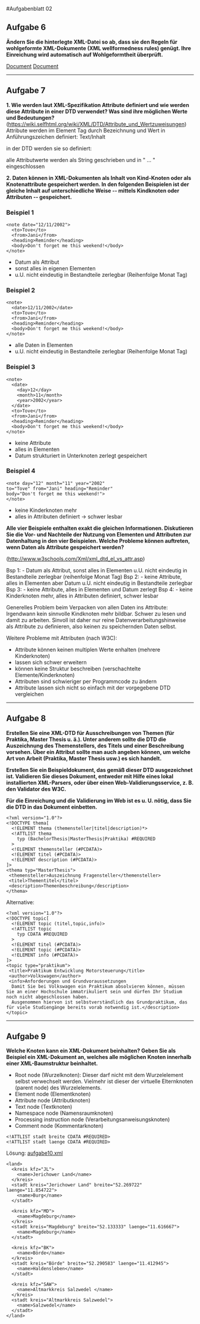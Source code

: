 #Aufgabenblatt 02
## Aufgabe 6
**Ändern Sie die hinterlegte XML-Datei so ab, dass sie den Regeln für wohlgeformte XML-Dokumente (XML wellformedness rules) genügt.
Ihre Einreichung wird automatisch auf Wohlgeformtheit überprüft.**

[Document](notwellformed.xml)
[Document](notwellformed2.xml)

---

## Aufgabe 7
 **1. Wie werden laut XML-Spezifikation Attribute definiert und wie werden diese Attribute in einer DTD verwendet? Was sind ihre möglichen Werte und Bedeutungen?**
 (https://wiki.selfhtml.org/wiki/XML/DTD/Attribute_und_Wertzuweisungen)
 Attribute werden im Element Tag durch Bezeichnung und Wert in Anführungszeichen definiert:
   <element attributname="attributwert">Text/Inhalt</element>

in der DTD werden sie so definiert:
  <!ELEMENT Elementname (Inhalt)>
  <!ATTLIST Elementname
     Attributname_1 Inhalt [#REQUIRED|#IMPLIED|#FIXED "Wert"|Defaultwert]
     Attributname_n Inhalt [#REQUIRED|#IMPLIED|#FIXED "Wert"|Defaultwert]
  >




 alle Attributwerte werden als String geschrieben und in
" ... " eingeschlossen

 **2. Daten können in XML-Dokumenten als Inhalt von Kind-Knoten oder als Knotenattribute gespeichert werden. In den folgenden Beispielen ist der gleiche Inhalt auf unterschiedliche Weise -- mittels Kindknoten oder Attributen -- gespeichert.**

### Beispiel 1

    <note date="12/11/2002">
      <to>Tove</to>
      <from>Jani</from>
      <heading>Reminder</heading>
      <body>Don't forget me this weekend!</body>
    </note>


 * Datum als Attribut
 * sonst alles in eigenen Elementen
 * u.U. nicht eindeutig in Bestandteile zerlegbar (Reihenfolge Monat Tag)

### Beispiel 2
    <note>
      <date>12/11/2002</date>
      <to>Tove</to>
      <from>Jani</from>
      <heading>Reminder</heading>
      <body>Don't forget me this weekend!</body>
    </note>

 * alle Daten in Elementen
 * u.U. nicht eindeutig in Bestandteile zerlegbar (Reihenfolge Monat Tag)

### Beispiel 3
    <note>
      <date>
        <day>12</day>
        <month>11</month>
        <year>2002</year>
      </date>
      <to>Tove</to>
      <from>Jani</from>
      <heading>Reminder</heading>
      <body>Don't forget me this weekend!</body>
    </note>

 * keine Attribute
 * alles in Elementen
 * Datum strukturiert in Unterknoten zerlegt gespeichert

### Beispiel 4
    <note day="12" month="11" year="2002"
    to="Tove" from="Jani" heading="Reminder"
    body="Don't forget me this weekend!">
    </note>
 * keine Kinderknoten mehr
 * alles in Attributen definiert -> schwer lesbar

**Alle vier Beispiele enthalten exakt die gleichen Informationen. Diskutieren Sie die Vor- und Nachteile der Nutzung von Elementen und Attributen zur Datenhaltung in den vier Beispielen. Welche Probleme können auftreten, wenn Daten als Attribute gespeichert werden?**

(http://www.w3schools.com/Xml/xml_dtd_el_vs_attr.asp)

Bsp 1: - Datum als Attribut, sonst alles in Elementen u.U. nicht eindeutig in Bestandteile zerlegbar (reihenfolge Monat Tag)
Bsp 2: - keine Attribute, alles in Elementen aber Datum u.U. nicht eindeutig in Bestandteile zerlegbar
Bsp 3: - keine Attribute, alles in Elementen und Datum zerlegt
Bsp 4: - keine Kinderknoten mehr, alles in Attributen definiert, schwer lesbar

Generelles Problem beim Verpacken von allen Daten ins Attribute:
Irgendwann kein sinnvolle Kindknoten mehr bildbar. Schwer zu lesen und damit zu arbeiten. Sinvoll ist daher nur reine Datenverarbeitungshinweise als Attribute zu definieren, also keinen zu speichernden Daten selbst.

Weitere Probleme mit Attributen (nach W3C):
 * Attribute können keinen multiplen Werte enhalten (mehrere Kinderknoten)
 * lassen sich schwer erweitern
 * können keine Struktur beschreiben (verschachtelte Elemente/Kinderknoten)
 * Attributen sind schwieriger per Programmcode zu ändern
 * Attribute lassen sich nicht so einfach mit der vorgegebene DTD vergleichen

---

## Aufgabe 8
**Erstellen Sie eine XML-DTD für Ausschreibungen von Themen (für Praktika, Master Thesis u. ä.). Unter anderem sollte die DTD die Auszeichnung des Themenstellers, des Titels und einer Beschreibung vorsehen. Über ein Attribut sollte man auch angeben können, um welche Art von Arbeit (Praktika, Master Thesis usw.) es sich handelt.**

**Erstellen Sie ein Beispieldokument, das gemäß dieser DTD ausgezeichnet ist. Validieren Sie dieses Dokument, entweder mit Hilfe eines lokal installierten XML-Parsers, oder über einen Web-Validierungsservice, z. B. den Validator des W3C.**


**Für die Einreichung und die Validierung im Web ist es u. U. nötig, dass Sie die DTD in das Dokument einbetten.**

    <?xml version="1.0"?>
    <!DOCTYPE thema[
      <!ELEMENT thema (themensteller|titel|description)*>
      <!ATTLIST thema
        typ (BachelorThesis|MasterThesis|Praktika) #REQUIRED
      >    
      <!ELEMENT themensteller (#PCDATA)>
      <!ELEMENT titel (#PCDATA)>
      <!ELEMENT description (#PCDATA)>
    ]>
    <thema typ="MasterThesis">
     <themensteller>Auszeichnung Fragensteller</themensteller>
     <titel>Thementitel</titel>
     <description>Themenbeschreibung</description>
    </thema>

Alternative:

    <?xml version="1.0"?>
    <!DOCTYPE topic[
      <!ELEMENT topic (titel,topic,info)>
      <!ATTLIST topic
        typ CDATA #REQUIRED
      >    
      <!ELEMENT titel (#PCDATA)>
      <!ELEMENT topic (#PCDATA)>
      <!ELEMENT info (#PCDATA)>
    ]>
    <topic type="praktikum">
     <title>Praktikum Entwicklung Motorsteuerung</title>
     <author>Volkswagen</author>
     <info>Anforderungen und Grundvoraussetzungen
      Damit Sie bei Volkswagen ein Praktikum absolvieren können, müssen Sie an einer Hochschule immatrikuliert sein und dürfen Ihr Studium noch nicht abgeschlossen haben.
      Ausgenommen hiervon ist selbstverständlich das Grundpraktikum, das für viele Studiengänge bereits vorab notwendig ist.</description>
    </topic>

---

## Aufgabe 9
**Welche Knoten kann ein XML-Dokument beinhalten? Geben Sie als Beispiel ein XML-Dokument an, welches alle möglichen Knoten innerhalb einer XML-Baumstruktur beinhaltet.**

* Root node (Wurzelknoten): Dieser darf nicht mit dem Wurzelelement selbst verwechselt werden. Vielmehr ist dieser der virtuelle Elternknoten (parent node) des Wurzelelements.
* Element node (Elementknoten)
* Attribute node (Attributknoten)
* Text node (Textknoten)
* Namespace node (Namensraumknoten)
* Processing instruction node (Verarbeitungsanweisungsknoten)
* Comment node (Kommentarknoten)


<!-- Wurzelknoten: Virtueller Elternknoten des Wurzelelements root -- >
<root>
  <element attribut="Das Attribut">Textknoten</element>
  <element attribut="Anderes Attribut">weiterer Textknoten</element>
</root>

      <?xml version="1.0" encoding="UTF-8"?>
      <EUROPA>
        <LAND>
          <NAME>Deutschland</NAME>
          <EINWOHNERZAHL EINHEIT="Millionen">82.4</EINWOHNERZAHL>
          <HAUPTSTADT>Berlin</HAUPTSTADT>
          <KFZ-KENNZEICHEN>D</KFZ-KENNZEICHEN>
          <TEL-VORWAHL>0049</TEL-VORWAHL>
        </LAND>
        <LAND>
          <NAME>Frankreich</NAME>
          <EINWOHNERZAHL EINHEIT="Millionen">58.5</EINWOHNERZAHL>
          <HAUPTSTADT>Paris</HAUPTSTADT>
          <KFZ-KENNZEICHEN>F</KFZ-KENNZEICHEN>
          <TEL-VORWAHL>0033</TEL-VORWAHL>
        </LAND>
        <LAND>
            <NAME>Spanien</NAME>
            <EINWOHNERZAHL EINHEIT="Millionen">39.4</EINWOHNERZAHL>
            <HAUPTSTADT>Madrid</HAUPTSTADT>
            <KFZ-KENNZEICHEN>E</KFZ-KENNZEICHEN>
            <TEL-VORWAHL>0034</TEL-VORWAHL>
            </LAND>
      </EUROPA>


---

## Aufgabe 10
**Erstellen Sie ein XML-Dokument, welches Informationen zu den Landkreisen und Kreisstädten sowie den kreisfreien Städten von Sachsen-Anhalt beinhaltet. Verwenden Sie folgende Elemente und Attribute:**

    <!ELEMENT land     (kreis|stadt)>
    <!ELEMENT kreis            (name)>
    <!ELEMENT stadt            (name)>
    <!ELEMENT name          (#PCDATA)>
    <!ATTLIST kreis kfz    CDATA #REQUIRED>
    <!ATTLIST stadt kreis  CDATA #REQUIRED>
    <!-- Angaben zur geografischen Laenge und Breite (dezimaler Form) -->
    <!ATTLIST stadt breite CDATA #REQUIRED>
    <!ATTLIST stadt laenge CDATA #REQUIRED>

Lösung:
[aufgabe10.xml](aufgabe10.xml)

    <land>
      <kreis kfz="JL">
        <name>Jerichower Land</name>
      </kreis>
      <stadt kreis="Jerichower Land" breite="52.269722" laenge="11.854722">
        <name>Burg</name>
      </stadt>

      <kreis kfz="MD">
        <name>Magdeburg</name>
      </kreis>
      <stadt kreis="Magdeburg" breite="52.133333" laenge="11.616667">
        <name>Magdeburg</name>
      </stadt>

      <kreis kfz="BK">
        <name>Börde</name>
      </kreis>
      <stadt kreis="Börde" breite="52.290583" laenge="11.412945">
        <name>Haldensleben</name>
      </stadt>

      <kreis kfz="SAW">
        <name>Altmarkkreis Salzwedel </name>
      </kreis>
      <stadt kreis="Altmarkkreis Salzwedel">
        <name>Salzwedel</name>
      </stadt>
    </land>
